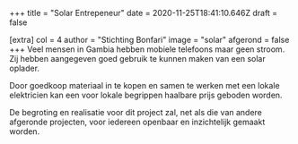 +++
title = "Solar Entrepeneur"
date = 2020-11-25T18:41:10.646Z
draft = false

[extra]
col = 4
author = "Stichting Bonfari"
image = "solar"
afgerond = false
+++
Veel mensen in Gambia hebben mobiele telefoons maar geen stroom. Zij hebben aangegeven goed gebruik te kunnen maken van een solar oplader.

Door goedkoop materiaal in te kopen en samen te werken met een lokale elektricien kan een voor lokale begrippen haalbare prijs geboden worden.

De begroting en realisatie voor dit project zal, net als die van andere afgeronde projecten, voor iedereen openbaar en inzichtelijk gemaakt worden.